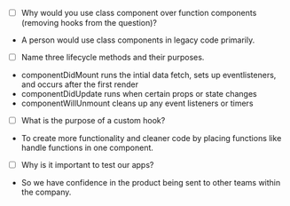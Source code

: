 - [ ] Why would you use class component over function components (removing hooks from the question)?

- A person would use class components in legacy code primarily. 

- [ ] Name three lifecycle methods and their purposes.

- componentDidMount runs the intial data fetch, sets up eventlisteners, and occurs after the first render 
- componentDidUpdate runs when certain props or state changes
- componentWillUnmount cleans up any event listeners or timers

- [ ] What is the purpose of a custom hook?

- To create more functionality and cleaner code by placing functions like handle functions in one component. 

- [ ] Why is it important to test our apps?

- So we have confidence in the product being sent to other teams within the company.